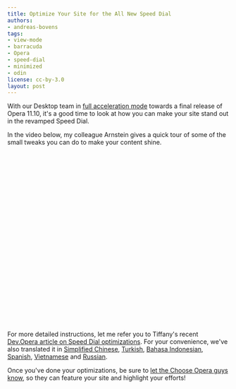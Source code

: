 ```yaml
---
title: Optimize Your Site for the All New Speed Dial
authors:
- andreas-bovens
tags:
- view-mode
- barracuda
- Opera
- speed-dial
- minimized
- odin
license: cc-by-3.0
layout: post
---
```


<p>With our Desktop team in <a href="http://my.opera.com/desktopteam/blog/">full acceleration mode</a> towards a final release of Opera 11.10, it&#39;s a good time to look at how you can make your site stand out in the revamped Speed Dial.</p>
<p>In the video below, my colleague Arnstein gives a quick tour of some of the small tweaks you can do to make your content shine.</p>
<object width="640" height="390"><param name="movie" value="http://www.youtube.com/v/GeHYPLS-K2I?fs=1&amp;amp;hl=en_US" />
<param name="allowFullScreen" value="true" />
<param name="allowscriptaccess" value="never" />
<embed src="http://www.youtube.com/v/GeHYPLS-K2I?fs=1&amp;amp;hl=en_US" type="application/x-shockwave-flash" allowfullscreen="true" width="640" height="390" allowscriptaccess="never" /></object>
<p>For more detailed instructions, let me refer you to Tiffany&#39;s recent <a href="http://dev.opera.com/articles/view/opera-speed-dial-enhancements/">Dev.Opera article on Speed Dial optimizations</a>. For your convenience, we&#39;ve also translated it in <a href="http://dev.opera.com/articles/view/opera-speed-dial-enhancements-zh-cn/">Simplified Chinese</a>, <a href="http://dev.opera.com/articles/view/opera-speed-dial-enhancements-tr/">Turkish</a>, <a href="http://dev.opera.com/articles/view/opera-speed-dial-enhancements-id/">Bahasa Indonesian</a>, <a href="http://dev.opera.com/articles/view/opera-speed-dial-enhancements-es/">Spanish</a>, <a href="http://dev.opera.com/articles/view/opera-speed-dial-enhancements-vi/">Vietnamese</a> and <a href="http://dev.opera.com/articles/view/opera-speed-dial-enhancements-ru/">Russian</a>.</p>
<p>Once you&#39;ve done your optimizations, be sure to <a href="http://my.opera.com/chooseopera/blog/2011/04/08/get-your-site-featured-by-opera">let the Choose Opera guys know</a>, so they can feature your site and highlight your efforts!</p>

